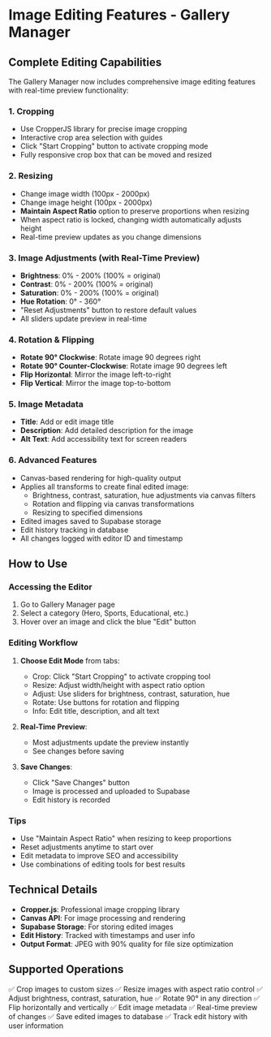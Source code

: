 # Image Editing Features - Gallery Manager

## Complete Editing Capabilities

The Gallery Manager now includes comprehensive image editing features with real-time preview functionality:

### 1. **Cropping**
- Use CropperJS library for precise image cropping
- Interactive crop area selection with guides
- Click "Start Cropping" button to activate cropping mode
- Fully responsive crop box that can be moved and resized

### 2. **Resizing**
- Change image width (100px - 2000px)
- Change image height (100px - 2000px)
- **Maintain Aspect Ratio** option to preserve proportions when resizing
- When aspect ratio is locked, changing width automatically adjusts height
- Real-time preview updates as you change dimensions

### 3. **Image Adjustments** (with Real-Time Preview)
- **Brightness**: 0% - 200% (100% = original)
- **Contrast**: 0% - 200% (100% = original)
- **Saturation**: 0% - 200% (100% = original)
- **Hue Rotation**: 0° - 360°
- "Reset Adjustments" button to restore default values
- All sliders update preview in real-time

### 4. **Rotation & Flipping**
- **Rotate 90° Clockwise**: Rotate image 90 degrees right
- **Rotate 90° Counter-Clockwise**: Rotate image 90 degrees left
- **Flip Horizontal**: Mirror the image left-to-right
- **Flip Vertical**: Mirror the image top-to-bottom

### 5. **Image Metadata**
- **Title**: Add or edit image title
- **Description**: Add detailed description for the image
- **Alt Text**: Add accessibility text for screen readers

### 6. **Advanced Features**
- Canvas-based rendering for high-quality output
- Applies all transforms to create final edited image:
  - Brightness, contrast, saturation, hue adjustments via canvas filters
  - Rotation and flipping via canvas transformations
  - Resizing to specified dimensions
- Edited images saved to Supabase storage
- Edit history tracking in database
- All changes logged with editor ID and timestamp

## How to Use

### Accessing the Editor
1. Go to Gallery Manager page
2. Select a category (Hero, Sports, Educational, etc.)
3. Hover over an image and click the blue "Edit" button

### Editing Workflow
1. **Choose Edit Mode** from tabs:
   - Crop: Click "Start Cropping" to activate cropping tool
   - Resize: Adjust width/height with aspect ratio option
   - Adjust: Use sliders for brightness, contrast, saturation, hue
   - Rotate: Use buttons for rotation and flipping
   - Info: Edit title, description, and alt text

2. **Real-Time Preview**: 
   - Most adjustments update the preview instantly
   - See changes before saving

3. **Save Changes**:
   - Click "Save Changes" button
   - Image is processed and uploaded to Supabase
   - Edit history is recorded

### Tips
- Use "Maintain Aspect Ratio" when resizing to keep proportions
- Reset adjustments anytime to start over
- Edit metadata to improve SEO and accessibility
- Use combinations of editing tools for best results

## Technical Details

- **Cropper.js**: Professional image cropping library
- **Canvas API**: For image processing and rendering
- **Supabase Storage**: For storing edited images
- **Edit History**: Tracked with timestamps and user info
- **Output Format**: JPEG with 90% quality for file size optimization

## Supported Operations

✅ Crop images to custom sizes
✅ Resize images with aspect ratio control
✅ Adjust brightness, contrast, saturation, hue
✅ Rotate 90° in any direction
✅ Flip horizontally and vertically
✅ Edit image metadata
✅ Real-time preview of changes
✅ Save edited images to database
✅ Track edit history with user information


